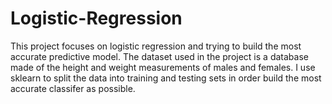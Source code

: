 # Logistic-Regression

This project focuses on logistic regression and trying to build the most accurate predictive model. The dataset used in the project is a database made of the height and weight measurements of males and females.  I use sklearn to split the data into training and testing sets in order build the most accurate classifer as possible.
